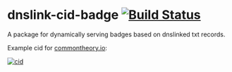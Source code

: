 # dnslink-cid-badge [![Build Status](https://travis-ci.org/common-theory/dnslink-cid-badge.svg?branch=master)](https://travis-ci.org/common-theory/dnslink-cid-badge)

A package for dynamically serving badges based on dnslinked txt records.

Example cid for [commontheory.io](https://commontheory.io):

[![cid](https://dnslinkcid.commontheory.io/?domain=commontheory.io)](#)
